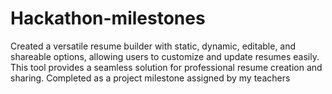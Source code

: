 # Hackathon-milestones
Created a versatile resume builder with static, dynamic, editable, and shareable options, allowing users to customize and update resumes easily. This tool provides a seamless solution for professional resume creation and sharing. Completed as a project milestone assigned by my teachers
